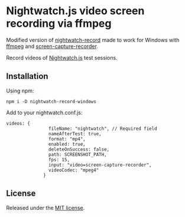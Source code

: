 # Nightwatch.js video screen recording via ffmpeg
Modified version of [nightwatch-record](https://github.com/imarenco/nightwatch-record) made to work for Windows with [ffmpeg](https://www.ffmpeg.org/) and [screen-capture-recorder](https://github.com/rdp/screen-capture-recorder-to-video-windows-free).

Record videos of [Nightwatch.js](http://nightwatchjs.org/) test sessions.

## Installation

Using npm:
```
npm i -D nightwatch-record-windows
```

Add to your nightwatch.conf.js:
```
videos: {
                fileName: "nightwatch", // Required field
                nameAfterTest: true,
                format: "mp4",
                enabled: true,
                deleteOnSuccess: false,
                path: SCREENSHOT_PATH,
                fps: 15,
                input: "video=screen-capture-recorder",
                videoCodec: "mpeg4"
              }
```

## License
Released under the [MIT license](https://opensource.org/licenses/MIT).